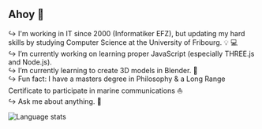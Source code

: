 ## Ahoy 👋

↪ I'm working in IT since 2000 (Informatiker EFZ), but updating my hard skills by studying Computer Science at the University of Fribourg. 💡 💻<br/>
↪ I’m currently working on learning proper JavaScript (especially THREE.js and Node.js).<br/>
↪ I’m currently learning to create 3D models in Blender. 🎨 <br/>
↪ Fun fact: I have a masters degree in Philosophy & a Long Range Certificate to participate in marine communications ⛵ <br/>
↪ Ask me about anything. 💭

<img src="https://github-readme-stats.vercel.app/api/top-langs/?username=oliolioli&layout=compact&langs_count=8" alt="Language stats">
